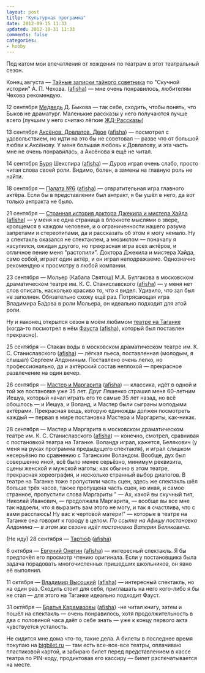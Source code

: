 ```yaml
---
layout: post
title: "Культурная программа"
date: 2012-09-15 11:33
updated: 2012-10-31 11:33
comments: false
categories: 
- hobby
---
```


Под катом мои впечатления от хождения по театрам в этот театральный сезон.

<!-- more -->

Конец августа — [Тайные записки тайного советника](http://fomenko.theatre.ru/onstage/ermitazh%201/) по "Скучной истории" А. П. Чехова. ([afisha](http://www.afisha.ru/performance/79655/)) — мне очень понравилось, любителям Чехова рекомендую.

12 сентября [Медведь](http://www.afisha.ru/performance/86287/) Д. Быкова — так себе, сходить, чтобы понять, что Быков не драматург. Маленькие рассказы у него получаются лучше всего (лучшим у него считаю лёгкие [ЖД-Рассказы](http://ru.two-books.net/books/2524-%D0%96%D0%94-%D1%80%D0%B0%D1%81%D1%81%D0%BA%D0%B0%D0%B7%D1%8B-%28%D0%94%D0%BC%D0%B8%D1%82%D1%80%D0%B8%D0%B9-%D0%91%D1%8B%D0%BA%D0%BE%D0%B2%29.html))

13 сентября [Аксёнов. Довлатов. Двое](http://ermitazh.theatre.ru/performance/small/dvoe/) ([afisha](http://www.afisha.ru/performance/89981/)) — посмотрел с удовольствием, но идти на это бы не советовал — разве что от большой любви к Аксёнову. У меня большая любовь к Довлатову, и эта часть мне не очень понравилась, а Аксёнова я ещё не читал.

14 сентября [Буря](http://mbronnaya.theatre.ru/performances/burya/) Шекспира ([afisha](http://www.afisha.ru/performance/87302/)) — Дуров играл очень слабо, просто читая слова своей роли. Видимо, болен, а замены на главную роль не найти.

18 сентября — [Палата №6](http://mbronnaya.theatre.ru/performances/palata6/) ([afisha](http://www.afisha.ru/performance/85608/)) — отвратительная игра главного актёра. Если бы в представлении был антракт, я бы ушёл в него, да вот только антракта не было.

21 сентября — [Странная история доктора Джекила и мистера Хайда](http://www.mossoveta.ru/performance/Dgekill/) ([afisha](http://www.afisha.ru/performance/68008/)) — у меня не одна страница в блокноте мыслями о звере, кроящемся в каждом человеке, и о ограниченности нашего разума запретами и стереотипами, да и рассказать об этом я могу немало. Ну а спектакль оказался не спектаклем, а мюзиклом — поначалу я насупился, ожидая другого, но прекрасная игра всех актёров, и отличное пение меня "растопили". Доктора Джекила и мистера Хайда, само собой, играет один актёр, и он играл неподражаемо. Однозначно рекомендую к просмотру в любой компании.

23 сентября — Мольер (Кабала Святош) М.А. Булгакова в московском драматическом театре им. К. С. Станиславского ([afisha](http://www.afisha.ru/performance/89313/)) — у меня нет слов описать, насколько красиво то, что я видел. Удивило, что зал был не заполнен. Обязательно схожу ещё раз. Потрясающая игра Владимира Ба́дова в роли Мольера, он идеально подходит для этой роли.

Ну и наконец открылся сезон в моём любимом [театре на Таганке](http://taganka.theatre.ru/) (когда-то посмотрел в нём [Фауста](http://taganka.theatre.ru/performance/faust/) ([afisha](http://www.afisha.ru/performance/65711/)), который был поставлен прекрасно).

25 сентября — Стакан воды в московском драматическом театре им. К. С. Станиславского ([afisha](http://www.afisha.ru/performance/67737/)) — лёгкая пьеса, поставленная (молодым, я слышал) Сергеем Алдониным. Поставлено очень легко, но профессионально, да и актёрский состав неплохой — прекрасное развлечение на один вечер.

26 сентября — [Мастер и Маргарита](http://taganka.theatre.ru/performance/master_margarita/) ([afisha](http://www.afisha.ru/performance/64928/)) — классика, идёт в одной и той же постановке уже 35 лет. Друг Ляшенко страшил меня 60-летним Иешуа, который начал играть его те самые 35 лет назад, но всё обошлось — и Иешуа, и Воланд, и Мастер были сыграны молодыми актёрами. Прекрасная вещь, которую единожды должен посмотреть каждый — первая в мире постановка Мастера и Маргариты, как-никак.

28 сентября — Мастер и Маргарита в московском драматическом театре им. К. С. Станиславского ([afisha](http://www.afisha.ru/performance/64928/)) — конечно, смотрел, сравнивая с постановкой театра на Таганке. Воланда играл, кажется, Белякович (у меня на руках программа предыдущего спектакля), и играл слишком несерьёзно по сравнению с Таганским Воландом. Вообще, дух был совершенно иной, всё было менее серьёзно, минимум реквизита, сцены женской и мужской наготы; как обычно в этом театре, прекрасная хореография, и несколько странный выбор диалогов. В театре на Таганке тоже пропустили часть сцен, здесь же спектакль шёл больше трёх часов, также пропущена часть сцен, но иная, и самое странное, пропустили слова Маргариты "   — Ах, какой вы скучный тип, Николай Иванович, — продолжала Маргарита, — вообще вы все мне так надоели, что я выразить вам этого не могу, и  так я счастлива, что с вами расстаюсь! Ну вас к чертовой матери!" — которые в театре на Таганке она говорит к городу в целом. *По ссылке на Афишу постановка Алдонина — в этом же сезоне идёт постановка Валерия Беляковича*.

(Не иду) 28 сентября — [Тартюф](http://taganka.theatre.ru/performance/tartuf/) ([afisha](http://www.afisha.ru/performance/65004/))

6 октября — [Евгений Онегин](http://taganka.theatre.ru/performance/onegin/) ([afisha](http://www.afisha.ru/performance/64926/)) — интересный спектакль. Я бы предпочёл его просмотр чтению оригинала. Если у постановщика была задача порадовать многочисленных пришедших школьников, он явно её выполнил.

11 октября — [Владимир Высоцкий](http://taganka.theatre.ru/performance/vysotskiy/) ([afisha](http://www.afisha.ru/performance/64999/)) — интересный спектакль, но на один раз. Сходить стоит для себя, приглашать на него кого-либо я бы не стал — для этого на Таганке идеально подходит Фауст.

31 октября — [Братья Карамазовы](http://taganka.theatre.ru/performance/karamazovy/) ([afisha](http://www.afisha.ru/performance/65089/)) -не читал книгу, затем и пошёл на спектакль — очень понравилось, хотя продолжительность в два с половиной часа даёт о себе знать — уже к концу первого акта чувствуется усталость.

Не сидится мне дома что-то, такие дела. А билеты в последнее время покупаю на [bigbilet.ru](http://bigbilet.ru/) — там есть все-все-все театры, оплачиваю пластиковой картой, и забираю билет перед представлением в кассе театра по PIN-коду, продиктовав его кассиру — билет распечатывается на месте.
